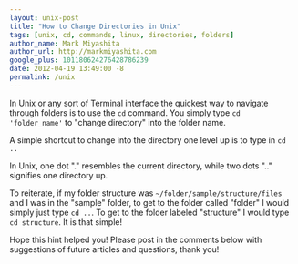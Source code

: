 ```yaml
---
layout: unix-post
title: "How to Change Directories in Unix"
tags: [unix, cd, commands, linux, directories, folders]
author_name: Mark Miyashita
author_url: http://markmiyashita.com
google_plus: 101180624276428786239
date: 2012-04-19 13:49:00 -8
permalink: /unix
---
```


In Unix or any sort of Terminal interface the quickest way to navigate through folders is to use the <code>cd</code> command. You simply type <code>cd 'folder_name'</code> to "change directory" into the folder name. 

A simple shortcut to change into the directory one level up is to type in <code>cd ..</code>

In Unix, one dot "." resembles the current directory, while two dots ".." signifies one directory up.

To reiterate, if my folder structure was <code>~/folder/sample/structure/files</code> and I was in the "sample" folder, to get to the folder called "folder" I would simply just type <code>cd ..</code>. To get to the folder labeled "structure" I would type <code>cd structure</code>. It is that simple!

Hope this hint helped you! Please post in the comments below with suggestions of future articles and questions, thank you!